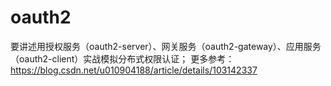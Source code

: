 # oauth2
要讲述用授权服务（oauth2-server）、网关服务（oauth2-gateway）、应用服务（oauth2-client）实战模拟分布式权限认证；
更多参考：https://blog.csdn.net/u010904188/article/details/103142337
